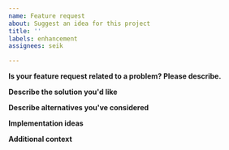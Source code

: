 ```yaml
---
name: Feature request
about: Suggest an idea for this project
title: ''
labels: enhancement
assignees: seik

---
```


**Is your feature request related to a problem? Please describe.**
<!-- A clear and concise description of what the problem is. Ex. I'm always frustrated when [...] -->

**Describe the solution you'd like**
<!-- A clear and concise description of what you want to happen. -->

**Describe alternatives you've considered**
<!-- A clear and concise description of any alternative solutions or features you've considered. -->

**Implementation ideas**
<!-- If you already have ideas on how to implement this feature, please list them here. -->

**Additional context**
<!-- Add any other context or screenshots about the feature request here. -->
